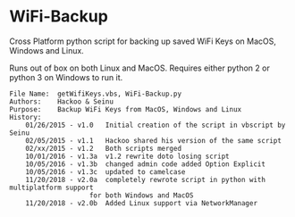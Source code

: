 # WiFi-Backup
Cross Platform python script for backing up saved WiFi Keys on MacOS, Windows and Linux.

Runs out of box on both Linux and MacOS. Requires either python 2 or python 3 on Windows to run it.

	File Name:	getWifiKeys.vbs, WiFi-Backup.py
	Authors:	Hackoo & Seinu
	Purpose:	Backup WiFi Keys from MacOS, Windows and Linux
	History:
		01/26/2015 - v1.0	Initial creation of the script in vbscript by Seinu
		02/05/2015 - v1.1	Hackoo shared his version of the same script
		02/xx/2015 - v1.2	Both scripts merged
		10/01/2016 - v1.3a	v1.2 rewrite doto losing script
		10/05/2016 - v1.3b	changed admin code added Option Explicit
		10/05/2016 - v1.3c	updated to camelcase
    	11/20/2018 - v2.0a	completely rewrote script in python with multiplatform support
						for both Windows and MacOS
    	11/20/2018 - v2.0b	Added Linux support via NetworkManager
